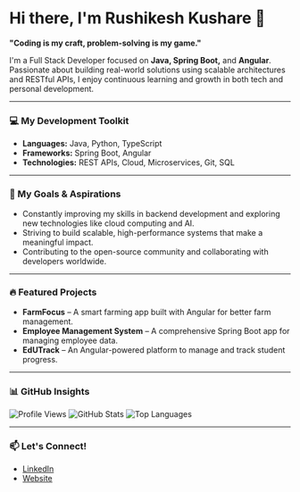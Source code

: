 # Hi there, I'm Rushikesh Kushare 👋

**"Coding is my craft, problem-solving is my game."**

I'm a Full Stack Developer focused on **Java, Spring Boot,** and **Angular**. Passionate about building real-world solutions using scalable architectures and RESTful APIs, I enjoy continuous learning and growth in both tech and personal development.

---

### 💻 My Development Toolkit

- **Languages:** Java, Python, TypeScript
- **Frameworks:** Spring Boot, Angular
- **Technologies:** REST APIs, Cloud, Microservices, Git, SQL

---

### 🎯 My Goals & Aspirations

- Constantly improving my skills in backend development and exploring new technologies like cloud computing and AI.
- Striving to build scalable, high-performance systems that make a meaningful impact.
- Contributing to the open-source community and collaborating with developers worldwide.

---

### 🔥 Featured Projects

- **FarmFocus** – A smart farming app built with Angular for better farm management.
- **Employee Management System** – A comprehensive Spring Boot app for managing employee data.
- **EdUTrack** – An Angular-powered platform to manage and track student progress.

---

### 📊 GitHub Insights

![Profile Views](https://komarev.com/ghpvc/?username=rushi0n&color=blue)
![GitHub Stats](https://github-readme-stats.vercel.app/api?username=rushi0n&show_icons=true&theme=radical)
![Top Languages](https://github-readme-stats.vercel.app/api/top-langs/?username=rushi0n&layout=compact&theme=radical)

---

### 📫 Let's Connect!

- [LinkedIn](https://www.linkedin.com/in/rushikesh-kushare-781375312)
- [Website](http://rushi.is-a.dev)
